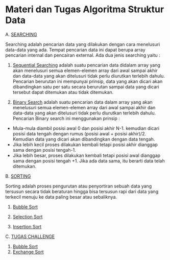 # Materi dan Tugas Algoritma Struktur Data
A.  [SEARCHING](https://github.com/Indramustajab/Algoritma-Struktur-Data/tree/main/Searching)

Searching adalah pencarian data yang dilakukan dengan cara menelusuri data-data yang ada. Tempat pencarian data ini dapat berupa array pencarian internal dan pencairan external.
Ada dua jenis searching yaitu : 

1. [Sequential Searching](https://github.com/Indramustajab/Algoritma-Struktur-Data/blob/main/Searching/latihan1.c)
adalah suatu pencarian data didalam array yang akan menelusuri semua elemen-elemen array dari awal sampai akhir dan data-data yang akan ditelusuri tidak perlu diurutkan terlebih dahulu. Pencarian berurutan ini mempunyai prinsip, data yang akan dicari akan dibandingkan satu per satu secara berurutan sampai data yang dicari tersebut dapat ditemukan atau tidak ditemukan.

2. [Binary Search](https://github.com/Indramustajab/Algoritma-Struktur-Data/blob/main/Searching/latihan2.c)
adalah suatu pencarian data dalam array yang akan menelusuri semua elemen-elemen array dari awal sampai akhir dan data-data yang akan ditelusuri tidak perlu diurutkan terlebih dahulu. Pencarian Binary search ini menggunakan prinsip :
-	Mula-mula diambil posisi awal 0 dan posisi akhir N-1. kemudian dicari posisi data tengah dengan rumus (posisi awal + posisi akhir)/2. Kemudian data yang dicari akan dibandingkan dengan data tengah.
-	 Jika lebih kecil proses dilakukan kembali tetapi posisi akhir dianggap sama dengan posisi tengah-1.
-	 Jika lebih besar, proses dilakukan kembali tetapi posisi awal dianggap sama dengan posisi tengah +1. Jika ada data sama, itu berarti data telah ditemukan.

B.  [SORTING](https://github.com/Indramustajab/Algoritma-Struktur-Data/tree/main/Sorting)

Sorting adalah proses pengurutan atau penyortiran sebuah data yang tersusun secara tidak beraturan hingga bisa tersusun rapi dari data yang terkecil menuju ke data paling besar atau sebaliknya.

1. [Bubble Sort](https://github.com/Indramustajab/Algoritma-Struktur-Data/blob/main/Sorting/Bubble%20Sort.c)
 
2. [Selection Sort](https://github.com/Indramustajab/Algoritma-Struktur-Data/blob/main/Sorting/Selection%20Sort.c)
  
3. [Insertion Sort](https://github.com/Indramustajab/Algoritma-Struktur-Data/blob/main/Sorting/Insertion%20Sort.c)

C.  [TUGAS CHALLENGE]()

1. [Bubble Sort](https://github.com/Indramustajab/Algoritma-Struktur-Data/blob/main/Tugas%20Challenge/Bubble%20Sort.c)
2. [Exchange Sort](https://github.com/Indramustajab/Algoritma-Struktur-Data/blob/main/Tugas%20Challenge/Exchange%20Sort.c)
